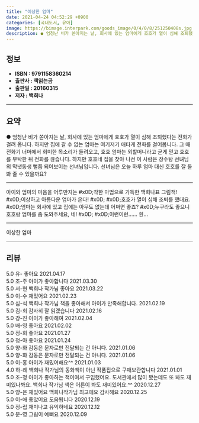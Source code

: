 ```yaml
---
title: "이상한 엄마"
date: 2021-04-24 04:52:29 +0900
categories: [국내도서, 유아]
image: https://bimage.interpark.com/goods_image/0/4/0/8/251250408s.jpg
description: ● 엄청난 비가 쏟아지는 날, 회사에 있는 엄마에게 호호가 열이 심해 조퇴했다는 전화가 걸려 옵니다. 하지만 집에 갈 수 없는 엄마는 여기저기 애타게 전화를 걸어봅니다. 그 때 전화기 너머에서 희미한 목소리가 들려오고, 호호 엄마는 외할머니라고 굳게 믿고 호호를 부탁한 뒤 전화를 끊습
---
```


## **정보**

- **ISBN : 9791158360214**
- **출판사 : 책읽는곰**
- **출판일 : 20160315**
- **저자 : 백희나**

------



## **요약**

●  엄청난 비가 쏟아지는 날, 회사에 있는 엄마에게 호호가 열이 심해 조퇴했다는 전화가 걸려 옵니다. 하지만 집에 갈 수 없는 엄마는 여기저기 애타게 전화를 걸어봅니다. 그 때 전화기 너머에서 희미한 목소리가 들려오고, 호호 엄마는 외할머니라고 굳게 믿고 호호를 부탁한 뒤 전화를 끊습니다. 하지만 호호네 집을 찾아 나선 이 사람은 장수탕 선녀님의 막냇동생 뻘쯤 되어보이는 선녀님입니다. 선녀님은 오늘 하루 엄마 대신 호호를 잘 돌봐 줄 수 있을까요?

------

아이와 엄마의 마음을 어루만지는 #x0D;착한 마법으로 가득한 백희나표 그림책! #x0D;이상하고 아름다운 엄마가 온다! #x0D; #x0D;호호가 열이 심해 조퇴를 했대요. #x0D;엄마는 회사에 있고 집에는 아무도 없는데 어쩌면 좋죠? #x0D;누구라도 좋으니 호호랑 엄마를 좀 도와주세요, 네! #x0D; #x0D;이런이런…… 흰... 

------


이상한 엄마 

------


## **리뷰** 

5.0 유- 좋아요  2021.04.17 <br/>5.0 조-주 아이가 좋아합니다 2021.03.30 <br/>5.0 서-현 백희나 작가님 좋아요 2021.03.22 <br/>5.0 이-수 재밌어요 2021.02.23 <br/>5.0 심-석 백희나 작가님 책을 좋아해서 아이가 만족해합니다. 2021.02.19 <br/>5.0 김-희 감사히 잘 읽겠습니다 2021.02.16 <br/>5.0 강-진 아이가 좋아해여 2021.02.04 <br/>5.0 배-영 좋아요 2021.02.02 <br/>5.0 정-희 좋아요 2021.01.27 <br/>5.0 정-아 좋아요 2021.01.24 <br/>5.0 양-화 감동은 문자로만 전달되는 건 아니다. 2021.01.06 <br/>5.0 양-화 감동은 문자로만 전달되는 건 아니다. 2021.01.06 <br/>5.0 이-홍 아이가 재밌어해요^^ 2021.01.03 <br/>4.0 하-례 백희나 작가님의 동화책이 아닌 작품집으로 구매보관합니다 2021.01.01 <br/>5.0 조-정 아이가 좋아하는 책이여서 구입했어요. 도서관에서 많이 봤는데도 또 봐도 재미있나봐요. 백희나 작가님 책은 어른이 봐도 재미있어요.^^ 2020.12.27 <br/>5.0 양-은 재밌어요 백희나작가님 최고에요 감사해요 2020.12.25 <br/>5.0 이-애 좋았어요 도움됩니다 2020.12.19 <br/>5.0 정-립 재미나고 유익하네요 2020.12.12 <br/>5.0 문-영 그림이 예뻐요 2020.12.09 <br/>